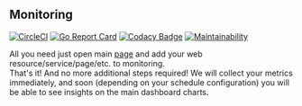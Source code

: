 Monitoring
-

[![CircleCI](https://circleci.com/gh/cn007b/monitoring.svg?style=svg)](https://circleci.com/gh/cn007b/monitoring)
[![Go Report Card](https://goreportcard.com/badge/github.com/cn007b/monitoring)](https://goreportcard.com/report/github.com/cn007b/monitoring)
[![Codacy Badge](https://api.codacy.com/project/badge/Grade/e86a45b14f764d45a041f503ca5a23e0)](https://www.codacy.com/app/cn007b/monitoring?utm_source=github.com&amp;utm_medium=referral&amp;utm_content=cn007b/monitoring&amp;utm_campaign=Badge_Grade)
[![Maintainability](https://api.codeclimate.com/v1/badges/a5ff4f7af1bd99c5fdbb/maintainability)](https://codeclimate.com/github/cn007b/monitoring/maintainability)

All you need just open main [page](http://itismonitoring.appspot.com/) and add your web resource/service/page/etc. to monitoring.
<br>That's it! And no more additional steps required!
We will collect your metrics immediately,
and soon (depending on your schedule configuration) you will be able to see insights on the main dashboard charts.
